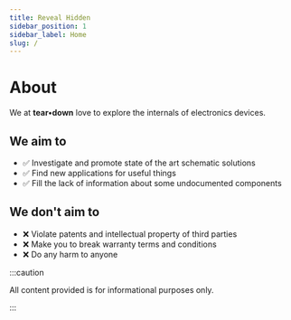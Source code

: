 ```yaml
---
title: Reveal Hidden
sidebar_position: 1
sidebar_label: Home
slug: /
---
```


# About

We at **tear•down** love to explore the internals of electronics devices.

## We aim to

- ✅ Investigate and promote state of the art schematic solutions
- ✅ Find new applications for useful things
- ✅ Fill the lack of information about some undocumented components

## We don't aim to

- ❌ Violate patents and intellectual property of third parties
- ❌ Make you to break warranty terms and conditions
- ❌ Do any harm to anyone

:::caution

All content provided is for informational purposes only.

:::
